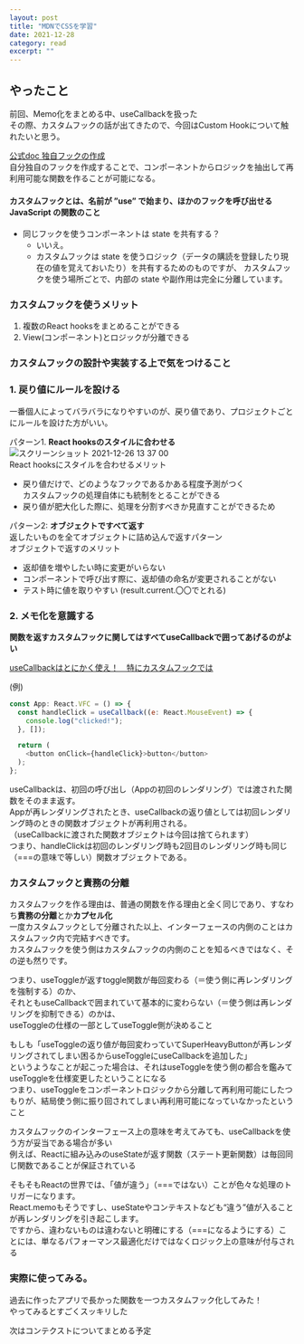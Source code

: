 ```yaml
---
layout: post
title: "MDNでCSSを学習" 
date: 2021-12-28 
category: read 
excerpt: ""
---
```


## やったこと
前回、Memo化をまとめる中、useCallbackを扱った  
その際、カスタムフックの話が出てきたので、今回はCustom Hookについて触れたいと思う。  

[公式doc 独自フックの作成](https://ja.reactjs.org/docs/hooks-custom.html)  
自分独自のフックを作成することで、コンポーネントからロジックを抽出して再利用可能な関数を作ることが可能になる。  
#### カスタムフックとは、名前が **”use”** で始まり、ほかのフックを呼び出せる JavaScript の関数のこと  

- 同じフックを使うコンポーネントは state を共有する？ 
  - いいえ。
  - カスタムフックは state を使うロジック（データの購読を登録したり現在の値を覚えておいたり）を共有するためのものですが、
    カスタムフックを使う場所ごとで、内部の state や副作用は完全に分離しています。

### カスタムフックを使うメリット
1. 複数のReact hooksをまとめることができる
2. View(コンポーネント)とロジックが分離できる

### カスタムフックの設計や実装する上で気をつけること
### 1. 戻り値にルールを設ける  
一番個人によってバラバラになりやすいのが、戻り値であり、プロジェクトごとにルールを設けた方がいい。  

パターン1. **React hooksのスタイルに合わせる**  
![スクリーンショット 2021-12-26 13 37 00](https://user-images.githubusercontent.com/78260526/147398986-843a6074-fbae-432c-8ba2-a6c312b46b54.png)  
React hooksにスタイルを合わせるメリット
- 戻り値だけで、どのようなフックであるかある程度予測がつく  
  カスタムフックの処理自体にも統制をとることができる
- 戻り値が肥大化した際に、処理を分割すべきか見直すことができるため

パターン2: **オブジェクトですべて返す**  
返したいものを全てオブジェクトに詰め込んで返すパターン  
オブジェクトで返すのメリット  

- 返却値を増やしたい時に変更がいらない
- コンポーネントで呼び出す際に、返却値の命名が変更されることがない
- テスト時に値を取りやすい (result.current.〇〇でとれる)

### 2. メモ化を意識する
**関数を返すカスタムフックに関してはすべてuseCallbackで囲ってあげるのがよい**

[useCallbackはとにかく使え！　特にカスタムフックでは](https://blog.uhy.ooo/entry/2021-02-23/usecallback-custom-hooks/)  

(例)  
```js
const App: React.VFC = () => {
  const handleClick = useCallback((e: React.MouseEvent) => {
    console.log("clicked!");
  }, []);

  return (
    <button onClick={handleClick}>button</button>
  );
};
```
useCallbackは、初回の呼び出し（Appの初回のレンダリング）では渡された関数をそのまま返す。  
Appが再レンダリングされたとき、useCallbackの返り値としては初回レンダリング時のときの関数オブジェクトが再利用される。  
（useCallbackに渡された関数オブジェクトは今回は捨てられます）  
つまり、handleClickは初回のレンダリング時も2回目のレンダリング時も同じ（===の意味で等しい）関数オブジェクトである。  

### カスタムフックと責務の分離
カスタムフックを作る理由は、普通の関数を作る理由と全く同じであり、すなわち**責務の分離**とか**カプセル化**  
一度カスタムフックとして分離された以上、インターフェースの内側のことはカスタムフック内で完結すべきです。  
カスタムフックを使う側はカスタムフックの内側のことを知るべきではなく、その逆も然りです。  

つまり、useToggleが返すtoggle関数が毎回変わる（＝使う側に再レンダリングを強制する）のか、  
それともuseCallbackで囲まれていて基本的に変わらない（＝使う側は再レンダリングを抑制できる）のかは、  
useToggleの仕様の一部としてuseToggle側が決めること

もしも「useToggleの返り値が毎回変わっていてSuperHeavyButtonが再レンダリングされてしまい困るからuseToggleにuseCallbackを追加した」  
というようなことが起こった場合は、それはuseToggleを使う側の都合を鑑みてuseToggleを仕様変更したということになる  
つまり、useToggleをコンポーネントロジックから分離して再利用可能にしたつもりが、結局使う側に振り回されてしまい再利用可能になっていなかったということ  

カスタムフックのインターフェース上の意味を考えてみても、useCallbackを使う方が妥当である場合が多い  
例えば、Reactに組み込みのuseStateが返す関数（ステート更新関数）は毎回同じ関数であることが保証されている  

そもそもReactの世界では、「値が違う」（===ではない）ことが色々な処理のトリガーになります。  
React.memoもそうですし、useStateやコンテキストなども“違う”値が入ることが再レンダリングを引き起こします。  
ですから、違わないものは違わないと明確にする（===になるようにする）ことには、単なるパフォーマンス最適化だけではなくロジック上の意味が付与される  

### 実際に使ってみる。
過去に作ったアプリで長かった関数を一つカスタムフック化してみた！  
やってみるとすごくスッキリした  

次はコンテクストについてまとめる予定

